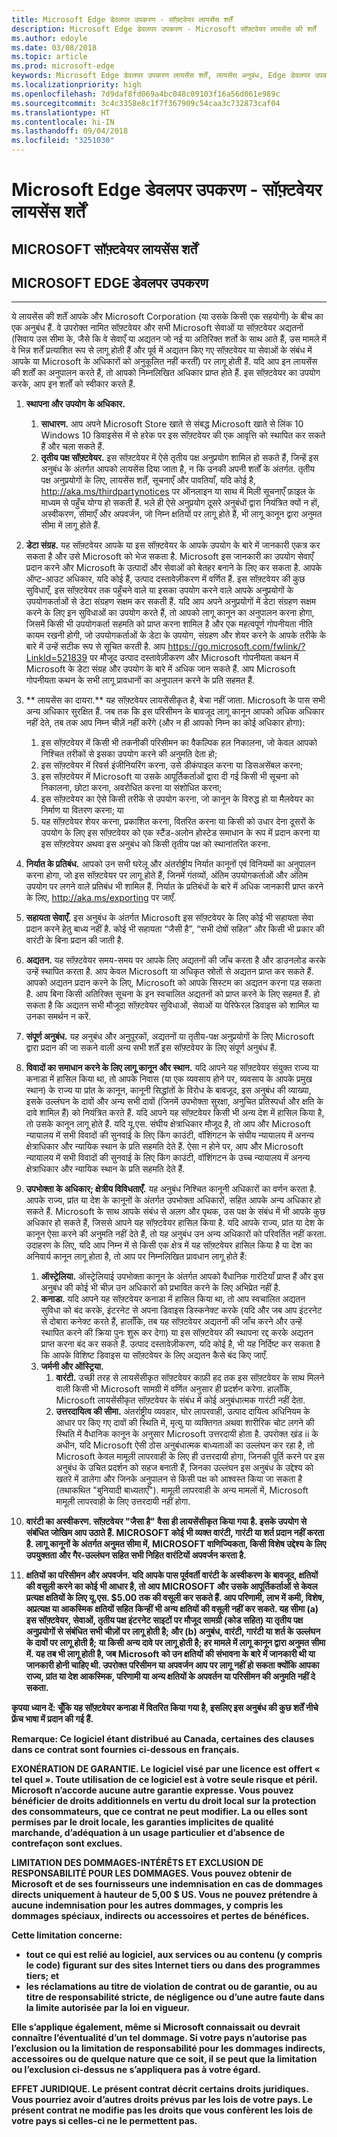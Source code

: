 ```yaml
---
title: Microsoft Edge डेवलपर उपकरण - सॉफ़्टवेयर लायसेंस शर्तें
description: Microsoft Edge डेवलपर उपकरण - Microsoft सॉफ़्टवेयर लायसेंस की शर्तें
ms.author: edoyle
ms.date: 03/08/2018
ms.topic: article
ms.prod: microsoft-edge
keywords: Microsoft Edge डेवलपर उपकरण लायसेंस शर्तें, लायसेंस अनुबंध, Edge डेवलपर उपकरण कानूनी
ms.localizationpriority: high
ms.openlocfilehash: 7d9daf8fd069a4bc048c09103f16a56d061e989c
ms.sourcegitcommit: 3c4c3358e8c1f7f367909c54caa3c732873caf04
ms.translationtype: HT
ms.contentlocale: hi-IN
ms.lasthandoff: 09/04/2018
ms.locfileid: "3251030"
---
```

# <a name="microsoft-edge-developer-tools---software-license-terms"></a>Microsoft Edge डेवलपर उपकरण - सॉफ़्टवेयर लायसेंस शर्तें

## <a name="microsoft-software-license-terms"></a>MICROSOFT सॉफ़्टवेयर लायसेंस शर्तें
## <a name="microsoft-edge-devtools"></a>MICROSOFT EDGE डेवलपर उपकरण

---

ये लायसेंस की शर्तें आपके और Microsoft Corporation (या उसके किसी एक सहयोगी) के बीच का एक अनुबंध हैं. वे उपरोक्त नामित सॉफ़्टवेयर और सभी Microsoft सेवाओं या सॉफ़्टवेयर अद्यतनों (सिवाय उस सीमा के, जैसे कि वे सेवाएँ या अद्यतन जो नई या अतिरिक्त शर्तो के साथ आते हैं, उस मामले में वे भिन्न शर्तें प्रत्याशित रूप से लागू होती हैं और पूर्व में अद्यतन किए गए सॉफ़्टवेयर या सेवाओं के संबंध में आपके या Microsoft के अधिकारों को अनुकूलित नहीं करतीं) पर लागू होती हैं. यदि आप इन लायसेंस की शर्तों का अनुपालन करते हैं, तो आपको निम्नलिखित अधिकार प्राप्त होते हैं. इस सॉफ़्टवेयर का उपयोग करके, आप इन शर्तों को स्वीकार करते हैं.

1.  **स्थापना और उपयोग के अधिकार.**
    1. **साधारण.** आप अपने Microsoft Store खाते से संबद्ध Microsoft खाते से लिंक 10 Windows 10 डिवाइसेस में से हरेक पर इस सॉफ़्टवेयर की एक आवृत्ति को स्थापित कर सकते हैं और चला सकते हैं.
    2.  **तृतीय पक्ष सॉफ़्टवेयर.** इस सॉफ़्टवेयर में ऐसे तृतीय पक्ष अनुप्रयोग शामिल हो सकते हैं, जिन्हें इस अनुबंध के अंतर्गत आपको लायसेंस दिया जाता है, न कि उनकी अपनी शर्तों के अंतर्गत. तृतीय पक्ष अनुप्रयोगों के लिए, लायसेंस शर्तें, सूचनाएँ और पावतियाँ, यदि कोई है, http://aka.ms/thirdpartynotices पर ऑनलाइन या साथ में मिली सूचनाएँ फ़ाइल के माध्यम से पहुँच योग्य हो सकती हैं. भले ही ऐसे अनुप्रयोग दूसरे अनुबंधों द्वारा नियंत्रित क्यों न हों, अस्वीकरण, सीमाएँ और अपवर्जन, जो निम्न क्षतियों पर लागू होते हैं, भी लागू कानून द्वारा अनुमत सीमा में लागू होते हैं.

2. **डेटा संग्रह.** यह सॉफ़्टवेयर आपके या इस सॉफ़्टवेयर के आपके उपयोग के बारे में जानकारी एकत्र कर सकता है और उसे Microsoft को भेज सकता है. Microsoft इस जानकारी का उपयोग सेवाएँ प्रदान करने और Microsoft के उत्पादों और सेवाओं को बेतहर बनाने के लिए कर सकता है. आपके ऑप्ट-आउट अधिकार, यदि कोई हैं, उत्पाद दस्तावेज़ीकरण में वर्णित हैं. इस सॉफ़्टवेयर की कुछ सुविधाएँ, इस सॉफ़्टवेयर तक पहुँचने वाले या इसका उपयोग करने वाले आपके अनुप्रयोगों के उपयोगकर्ताओं से डेटा संग्रहण सक्षम कर सकती हैं. यदि आप अपने अनुप्रयोगों में डेटा संग्रहण सक्षम करने के लिए इन सुविधाओं का उपयोग करते हैं, तो आपको लागू कानून का अनुपालन करना होगा, जिसमें किसी भी उपयोगकर्ता सहमति को प्राप्त करना शामिल है और एक महत्वपूर्ण गोपनीयता नीति कायम रखनी होगी, जो उपयोगकर्ताओं के डेटा के उपयोग, संग्रहण और शेयर करने के आपके तरीके के बारे में उन्हें सटीक रूप से सूचित करती है. आप https://go.microsoft.com/fwlink/?LinkId=521839 पर मौजूद उत्पाद दस्तावेज़ीकरण और Microsoft गोपनीयता कथन में Microsoft के डेटा संग्रह और उपयोग के बारे में अधिक जान सकते हैं. आप Microsoft गोपनीयता कथन के सभी लागू प्रावधानों का अनुपालन करने के प्रति सहमत हैं.

3. ** लायसेंस का दायरा.** यह सॉफ़्टवेयर लायसेंसीकृत है, बेचा नहीं जाता. Microsoft के पास सभी अन्य अधिकार सुरक्षित हैं. जब तक कि इस परिसीमन के बावजूद लागू कानून आपको अधिक अधिकार नहीं देते, तब तक आप निम्न चीज़ें नहीं करेंगे (और न ही आपको निम्न का कोई अधिकार होगा):
    1. इस सॉफ़्टवेयर में किसी भी तकनीकी परिसीमन का वैकल्पिक हल निकालना, जो केवल आपको निश्चित तरीकों से इसका उपयोग करने की अनुमति देता हो;
    2. इस सॉफ़्टवेयर में रिवर्स इंजीनियरिंग करना, उसे डीकंपाइल करना या डिसअसेंबल करना;
    3. इस सॉफ़्टवेयर में Microsoft या उसके आपूर्तिकर्ताओं द्वारा दी गई किसी भी सूचना को निकालना, छोटा करना, अवरोधित करना या संशोधित करना;
    4. इस सॉफ़्टवेयर का ऐसे किसी तरीके से उपयोग करना, जो कानून के विरुद्ध हो या मैलवेयर का निर्माण या वितरण करना; या
    5. यह सॉफ़्टवेयर शेयर करना, प्रकाशित करना, वितरित करना या किसी को उधार देना दूसरों के उपयोग के लिए इस सॉफ़्टवेयर को एक स्टैंड-अलोन होस्टेड समाधान के रूप में प्रदान करना या इस सॉफ़्टवेयर अथवा इस अनुबंध को किसी तृतीय पक्ष को स्थानांतरित करना.

4. **निर्यात के प्रतिबंध.** आपको उन सभी घरेलू और अंतर्राष्ट्रीय निर्यात कानूनों एवं विनियमों का अनुपालन करना होगा, जो इस सॉफ़्टवेयर पर लागू होते हैं, जिनमें गंतव्यों, अंतिम उपयोगकर्ताओं और अंतिम उपयोग पर लगने वाले प्रतिबंध भी शामिल हैं. निर्यात के प्रतिबंधों के बारे में अधिक जानकारी प्राप्त करने के लिए, http://aka.ms/exporting पर जाएँ.

5. **सहायता सेवाएँ.** इस अनुबंध के अंतर्गत Microsoft इस सॉफ़्टवेयर के लिए कोई भी सहायता सेवा प्रदान करने हेतु बाध्य नहीं है. कोई भी सहायता “जैसी है”, “सभी दोषों सहित” और किसी भी प्रकार की वारंटी के बिना प्रदान की जाती है.

6. **अद्यतन.** यह सॉफ़्टवेयर समय-समय पर आपके लिए अद्यतनों की जाँच करता है और डाउनलोड करके उन्हें स्थापित करता है. आप केवल Microsoft या अधिकृत स्रोतों से अद्यतन प्राप्त कर सकते हैं. आपको अद्यतन प्रदान करने के लिए, Microsoft को आपके सिस्टम का अद्यतन करना पड़ सकता है. आप बिना किसी अतिरिक्त सूचना के इन स्वचालित अद्यतनों को प्राप्त करने के लिए सहमत हैं. हो सकता है कि अद्यतन सभी मौजूदा सॉफ़्टवेयर सुविधाओं, सेवाओं या पेरिफेरल डिवाइस को शामिल या उनका समर्थन न करें.

7. **संपूर्ण अनुबंध.** यह अनुबंध और अनुपूरकों, अद्यतनों या तृतीय-पक्ष अनुप्रयोगों के लिए Microsoft द्वारा प्रदान की जा सकने वाली अन्य सभी शर्तें इस सॉफ़्टवेयर के लिए संपूर्ण अनुबंध हैं.

8. **विवादों का समाधान करने के लिए लागू कानून और स्थान.** यदि आपने यह सॉफ़्टवेयर संयुक्त राज्य या कनाडा में हासिल किया था, तो आपके निवास (या एक व्यवसाय होने पर, व्यवसाय के आपके प्रमुख स्थान) के राज्य या प्रांत के कानून, कानूनी सिद्धांतों के विरोध के बावजूद, इस अनुबंध की व्याख्या, इसके उल्लंघन के दावों और अन्य सभी दावों (जिनमें उपभोक्ता सुरक्षा, अनुचित प्रतिस्पर्धा और क्षति के दावे शामिल हैं) को नियंत्रित करते हैं. यदि आपने यह सॉफ़्टवेयर किसी भी अन्य देश में हासिल किया है, तो उसके कानून लागू होते हैं. यदि यू.एस. संघीय क्षेत्राधिकार मौजूद है, तो आप और Microsoft न्यायालय में सभी विवादों की सुनवाई के लिए किंग काउंटी, वॉशिंगटन के संघीय न्यायालय में अनन्य क्षेत्राधिकार और न्यायिक स्थान के प्रति सहमति देते हैं. ऐसा न होने पर, आप और Microsoft न्यायालय में सभी विवादों की सुनवाई के लिए किंग काउंटी, वॉशिंगटन के उच्च न्यायालय में अनन्य क्षेत्राधिकार और न्यायिक स्थान के प्रति सहमति देते हैं.

9. **उपभोक्ता के अधिकार; क्षेत्रीय विविधताएँ.** यह अनुबंध निश्चित कानूनी अधिकारों का वर्णन करता है. आपके राज्य, प्रांत या देश के कानूनों के अंतर्गत उपभोक्ता अधिकारों, सहित आपके अन्य अधिकार हो सकते हैं. Microsoft के साथ आपके संबंध से अलग और पृथक, उस पक्ष के संबंध में भी आपके कुछ अधिकार हो सकते हैं, जिससे आपने यह सॉफ़्टवेयर हासिल किया है. यदि आपके राज्य, प्रांत या देश के कानून ऐसा करने की अनुमति नहीं देते हैं, तो यह अनुबंध उन अन्य अधिकारों को परिवर्तित नहीं करता. उदाहरण के लिए, यदि आप निम्न में से किसी एक क्षेत्र में यह सॉफ़्टवेयर हासिल किया है या देश का अनिवार्य कानून लागू होता है, तो आप पर निम्नलिखित प्रावधान लागू होते हैं:
    1. **ऑस्ट्रेलिया.** ऑस्ट्रेलियाई उपभोक्ता कानून के अंतर्गत आपको वैधानिक गारंटियाँ प्राप्त हैं और इस अनुबंध की कोई भी चीज़ उन अधिकारों को प्रभावित करने के लिए अभिप्रेत नहीं है.
    2. **कनाडा.** यदि आपने यह सॉफ़्टवेयर कनाडा में हासिल किया था, तो आप स्वचालित अद्यतन सुविधा को बंद करके, इंटरनेट से अपना डिवाइस डिस्कनेक्ट करके (यदि और जब आप इंटरनेट से दोबारा कनेक्ट करते हैं, हालाँकि, तब यह सॉफ़्टवेयर अद्यतनों की जाँच करने और उन्हें स्थापित करने की क्रिया पुनः शुरू कर देगा) या इस सॉफ़्टवेयर की स्थापना रद्द करके अद्यतन प्राप्त करना बंद कर सकते हैं. उत्पाद दस्तावेज़ीकरण, यदि कोई है, भी यह निर्दिष्ट कर सकता है कि आपके विशिष्ट डिवाइस या सॉफ़्टवेयर के लिए अद्यतन कैसे बंद किए जाएँ.
    3. **जर्मनी और ऑस्ट्रिया.**
        1. **वारंटी.** उच्छी तरह से लायसेंसीकृत सॉफ़्टवेयर काफ़ी हद तक इस सॉफ़्टवेयर के साथ मिलने वाली किसी भी Microsoft सामग्री में वर्णित अनुसार ही प्रदर्शन करेगा. हालाँकि, Microsoft लायसेंसीकृत सॉफ़्टवेयर के संबंध में कोई अनुबंधात्मक गारंटी नहीं देता.
        2. **उत्तरदायित्व की सीमा.** अंतर्राष्ट्रीय व्यवहार, घोर लापरवाही, उत्पाद दायित्व अधिनियम के आधार पर किए गए दावों की स्थिति में, मृत्यु या व्यक्तिगत अथवा शारीरिक चोट लगने की स्थिति में वैधानिक कानून के अनुसार Microsoft उत्तरदायी होता है.
        उपरोक्त खंड ii के अधीन, यदि Microsoft ऐसी ठोस अनुबंधात्मक बाध्यताओं का उल्लंघन कर रहा है, तो Microsoft केवल मामूली लापरवाही के लिए ही उत्तरदायी होगा, जिनकी पूर्ति करने पर इस अनुबंध के उचित प्रदर्शन को सहज बनाती हैं, जिनका उल्लंघन इस अनुबंध के उद्देश्य को खतरे में डालेगा और जिनके अनुपालन से किसी पक्ष को आश्वस्त किया जा सकता है (तथाकथित "बुनियादी बाध्यताएँ"). मामूली लापरवाही के अन्य मामलों में, Microsoft मामूली लापरवाही के लिए उत्तरदायी नहीं होगा.

10.  **वारंटी का अस्वीकरण. सॉफ़्टवेयर "जैसा है" वैसा ही लायसेंसीकृत किया गया है. इसके उपयोग से संबंधित जोखिम आप उठाते हैं. MICROSOFT कोई भी व्यक्त वारंटी, गारंटी या शर्त प्रदान नहीं करता है. लागू कानूनों के अंतर्गत अनुमत सीमा में, MICROSOFT वाणिज्यिकता, किसी विशेष उद्देश्य के लिए उपयुक्तता और गैर-उल्लंघन सहित सभी निहित वारंटियों अपवर्जन करता है.**

11.  **क्षतियों का परिसीमन और अपवर्जन. यदि आपके पास पूर्ववर्ती वारंटी के अस्वीकरण के बावजूद, क्षतियों की वसूली करने का कोई भी आधार है, तो आप MICROSOFT और उसके आपूर्तिकर्ताओं से केवल प्रत्यक्ष क्षतियों के लिए यू.एस. $5.00 तक की वसूली कर सकते हैं. आप परिणामी, लाभ में कमी, विशेष, अप्रत्यक्ष या आकस्मिक क्षतियों सहित किन्हीं भी अन्य क्षतियों की वसूली नहीं कर सकते. यह सीमा (a) इस सॉफ़्टवेयर, सेवाओं, तृतीय पक्ष इंटरनेट साइटों पर मौजूद सामग्री (कोड सहित) या तृतीय पक्ष अनुप्रयोगों से संबंधित सभी चीज़ों पर लागू होती है; और (b) अनुबंध, वारंटी, गारंटी या शर्त के उल्लंघन के दावों पर लागू होती है; या किसी अन्य दावे पर लागू होती है; हर मामले में लागू कानून द्वारा अनुमत सीमा में. यह तब भी लागू होती है, जब Microsoft को उन क्षतियों की संभावना के बारे में जानकारी थी या जानकारी होनी चाहिए थी. उपरोक्त परिसीमन या अपवर्जन आप पर लागू नहीं हो सकता क्योंकि आपका राज्य, प्रांत या देश आकस्मिक, परिणामी या अन्य क्षतियों के अपवर्तन या परिसीमन की अनुमति नहीं दे सकता.**

**कृपया ध्यान दें: चूँकि यह सॉफ़्टवेयर कनाडा में वितरित किया गया है, इसलिए इस अनुबंध की कुछ शर्तें नीचे फ़्रेंच भाषा में प्रदान की गई हैं.**

**Remarque: Ce logiciel étant distribué au Canada, certaines des clauses dans ce contrat sont fournies ci-dessous en français.**

**EXONÉRATION DE GARANTIE. Le logiciel visé par une licence est offert « tel quel ». Toute utilisation de ce logiciel est à votre seule risque et péril. Microsoft n’accorde aucune autre garantie expresse. Vous pouvez bénéficier de droits additionnels en vertu du droit local sur la protection des consommateurs, que ce contrat ne peut modifier. La ou elles sont permises par le droit locale, les garanties implicites de qualité marchande, d’adéquation à un usage particulier et d’absence de contrefaçon sont exclues.**

**LIMITATION DES DOMMAGES-INTÉRÊTS ET EXCLUSION DE RESPONSABILITÉ POUR LES DOMMAGES. Vous pouvez obtenir de Microsoft et de ses fournisseurs une indemnisation en cas de dommages directs uniquement à hauteur de 5,00 $ US. Vous ne pouvez prétendre à aucune indemnisation pour les autres dommages, y compris les dommages spéciaux, indirects ou accessoires et pertes de bénéfices.**

**Cette limitation concerne:**

 - **tout ce qui est relié au logiciel, aux services ou au contenu (y compris le code) figurant sur des sites Internet tiers ou dans des programmes tiers; et**
 - **les réclamations au titre de violation de contrat ou de garantie, ou au titre de responsabilité stricte, de négligence ou d’une autre faute dans la limite autorisée par la loi en vigueur.**

**Elle s’applique également, même si Microsoft connaissait ou devrait connaître l’éventualité d’un tel dommage. Si votre pays n’autorise pas l’exclusion ou la limitation de responsabilité pour les dommages indirects, accessoires ou de quelque nature que ce soit, il se peut que la limitation ou l’exclusion ci-dessus ne s’appliquera pas à votre égard.**

**EFFET JURIDIQUE. Le présent contrat décrit certains droits juridiques. Vous pourriez avoir d’autres droits prévus par les lois de votre pays. Le présent contrat ne modifie pas les droits que vous confèrent les lois de votre pays si celles-ci ne le permettent pas.**

